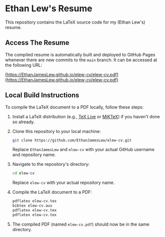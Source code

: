 # Ethan Lew's Resume

This repository contains the LaTeX source code for my (Ethan Lew's) resume.

## Access The Resume

The compiled resume is automatically built and deployed to GitHub Pages whenever there are new commits to the `main` branch. It can be accessed at the following URL:

[https://EthanJamesLew.github.io/elew-cv/elew-cv.pdf](https://EthanJamesLew.github.io/elew-cv/elew-cv.pdf)

## Local Build Instructions

To compile the LaTeX document to a PDF locally, follow these steps:

1. Install a LaTeX distribution (e.g., [TeX Live](https://www.tug.org/texlive/) or [MiKTeX](https://miktex.org/)) if you haven't done so already.

2. Clone this repository to your local machine:

    ```bash
    git clone https://github.com/EthanJamesLew/elew-cv.git
    ```

    Replace `EthanJamesLew` and `elew-cv` with your actual GitHub username and repository name.

3. Navigate to the repository's directory:

    ```bash
    cd elew-cv
    ```

    Replace `elew-cv` with your actual repository name.

4. Compile the LaTeX document to a PDF:

    ```bash
    pdflatex elew-cv.tex
    bibtex elew-cv.aux
    pdflatex elew-cv.tex
    pdflatex elew-cv.tex
    ```

5. The compiled PDF (named `elew-cv.pdf`) should now be in the same directory.